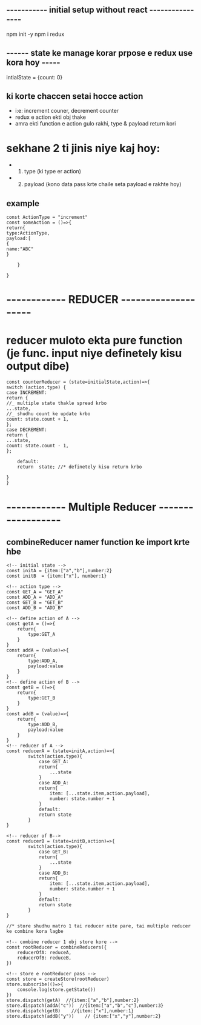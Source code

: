 ## ----------- initial setup without react ----------------

npm init -y
npm i redux

## ------ state ke manage korar prpose e redux use kora hoy -----

intialState = {count: 0}

## ki korte chaccen setai hocce action

- i:e: increment couner, decrement counter
- redux e action ekti obj thake
- amra ekti function e action gulo rakhi, type & payload return kori

# sekhane 2 ti jinis niye kaj hoy:

- 1. type (ki type er action)
- 2. payload (kono data pass krte chaile seta payload e rakhte hoy)

## example

```
const ActionType = "increment"
const someAction = ()=>{
return{
type:ActionType,
payload:[
{
name:"ABC"
}

    }

}
```

# ------------ REDUCER --------------------

# reducer muloto ekta pure function (je func. input niye definetely kisu output dibe)

```
const counterReducer = (state=initialState,action)=>{
switch (action.type) {
case INCREMENT:
return {
//_ multiple state thakle spread krbo
...state,
//_ shudhu count ke update krbo
count: state.count + 1,
};
case DECREMENT:
return {
...state,
count: state.count - 1,
};

    default:
    return  state; //* definetely kisu return krbo

}
}
```

# ------------ Multiple Reducer ------------------

## combineReducer namer function ke import krte hbe

```
<!-- initial state -->
const initA = {item:["a","b"],number:2}
const initB  = {item:["x"], number:1}

<!-- action type -->
const GET_A = "GET_A"
const ADD_A = "ADD_A"
const GET_B = "GET_B"
const ADD_B = "ADD_B"

<!-- define action of A -->
const getA = ()=>{
    return{
        type:GET_A
    }
}
const addA = (value)=>{
    return{
        type:ADD_A,
        payload:value
    }
}
<!-- define action of B -->
const getB = ()=>{
    return{
        type:GET_B
    }
}
const addB = (value)=>{
    return{
        type:ADD_B,
        payload:value
    }
}
<!-- reducer of A -->
const reducerA = (state=initA,action)=>{
        switch(action.type){
            case GET_A:
            return{
                ...state
            }
            case ADD_A:
            return{
                item: [...state.item,action.payload],
                number: state.number + 1
            }
            default:
            return state
        }
}

<!-- reducer of B-->
const reducerB = (state=initB,action)=>{
        switch(action.type){
            case GET_B:
            return{
                ...state
            }
            case ADD_B:
            return{
                item: [...state.item,action.payload],
                number: state.number + 1
            }
            default:
            return state
        }
}

//* store shudhu matro 1 tai reducer nite pare, tai multiple reducer ke combine kora lagbe

<!-- combine reducer 1 obj store kore -->
const rootReducer = combineReducers({
    reducerOfA: reduceA,
    reducerOfB: reduceB,
})

<!-- store e rootReducer pass -->
const store = createStore(rootReducer)
store.subscribe(()=>{
    console.log(store.getState())
})
store.dispatch(getA)  //{item:["a","b"],number:2}
store.dispatch(addA("c"))  //{item:["a","b","c"],number:3}
store.dispatch(getB)    //{item:["x"],number:1}
store.dispatch(addB("y"))    // {item:["x","y"],number:2}
```
